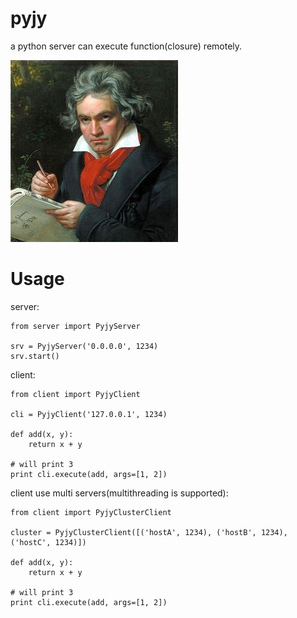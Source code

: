 # pyjy
a python server can execute function(closure) remotely.

<img src="https://raw.githubusercontent.com/meteorx165/pyjy/master/beethoven.jpg"></img>

# Usage
server:

    from server import PyjyServer

    srv = PyjyServer('0.0.0.0', 1234)
    srv.start()
    
client:

    from client import PyjyClient
    
    cli = PyjyClient('127.0.0.1', 1234)
    
    def add(x, y):
        return x + y
    
    # will print 3
    print cli.execute(add, args=[1, 2])

client use multi servers(multithreading is supported):

    from client import PyjyClusterClient
    
    cluster = PyjyClusterClient([('hostA', 1234), ('hostB', 1234), ('hostC', 1234)])

    def add(x, y):
        return x + y
    
    # will print 3
    print cli.execute(add, args=[1, 2])
